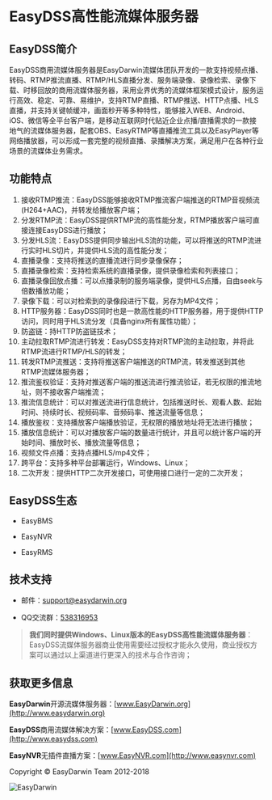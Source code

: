 <h1> EasyDSS高性能流媒体服务器 </h1>

## EasyDSS简介 ##

EasyDSS商用流媒体服务器是EasyDarwin流媒体团队开发的一款支持视频点播、转码、RTMP推流直播、RTMP/HLS直播分发、服务端录像、录像检索、录像下载、时移回放的商用流媒体服务器，采用业界优秀的流媒体框架模式设计，服务运行高效、稳定、可靠、易维护，支持RTMP直播、RTMP推送、HTTP点播、HLS直播，并支持关键帧缓冲，画面秒开等多种特性，能够接入WEB、Android、iOS、微信等全平台客户端，是移动互联网时代贴近企业点播/直播需求的一款接地气的流媒体服务器，配套OBS、EasyRTMP等直播推流工具以及EasyPlayer等网络播放器，可以形成一套完整的视频直播、录播解决方案，满足用户在各种行业场景的流媒体业务需求。

## 功能特点 ##

1. 接收RTMP推流：EasyDSS能够接收RTMP推流客户端推送的RTMP音视频流(H264+AAC)，并转发给播放客户端；
1. 分发RTMP流：EasyDSS提供RTMP流的高性能分发，RTMP播放客户端可直接连接EasyDSS进行播放；
1. 分发HLS流：EasyDSS提供同步输出HLS流的功能，可以将推送的RTMP流进行实时HLS切片，并提供HLS流的高性能分发；
1. 直播录像：支持将推送的直播流进行同步录像保存；
1. 直播录像检索：支持检索系统的直播录像，提供录像检索和列表接口；
1. 直播录像回放点播：可以点播录制的服务端录像，提供HLS点播，自由seek与倍数播放功能；
1. 录像下载：可以对检索到的录像段进行下载，另存为MP4文件；
1. HTTP服务器：EasyDSS同时也是一款高性能的HTTP服务器，用于提供HTTP访问，同时用于HLS流分发（具备nginx所有属性功能）；
1. 防盗链：持HTTP防盗链技术；
1. 主动拉取RTMP流进行转发：EasyDSS支持对RTMP流的主动拉取，并将此RTMP流进行RTMP/HLS的转发；
1. 转发RTMP流推送：支持将推送客户端推送的RTMP流，转发推送到其他RTMP流媒体服务器；
1. 推流鉴权验证：支持对推送客户端的推送流进行推流验证，若无权限的推流地址，则不接收客户端推流；
1. 推流信息统计：可以对推送流进行信息统计，包括推送时长、观看人数、起始时间、持续时长、视频码率、音频码率、推送流量等信息；
1. 播放鉴权：支持播放客户端播放验证，无权限的播放地址将无法进行播放；
1. 播放信息统计：可以对播放客户端的数量进行统计，并且可以统计客户端的开始时间、播放时长、播放流量等信息；
1. 视频文件点播：支持点播HLS/mp4文件；
1. 跨平台：支持多种平台部署运行，Windows、Linux；
1. 二次开发：提供HTTP二次开发接口，可使用接口进行一定的二次开发；

## EasyDSS生态 ##

- EasyBMS

- EasyNVR

- EasyRMS

## 技术支持 ##

- 邮件：[support@easydarwin.org](mailto:support@easydarwin.org) 

- QQ交流群：[538316953](https://jq.qq.com/?_wv=1027&k=5ovcEOi "EasyDSS")

> **我们同时提供Windows、Linux版本的EasyDSS高性能流媒体服务器**：EasyDSS流媒体服务器商业使用需要经过授权才能永久使用，商业授权方案可以通过以上渠道进行更深入的技术与合作咨询；


## 获取更多信息 ##

**EasyDarwin**开源流媒体服务器：[www.EasyDarwin.org](http://www.easydarwin.org)

**EasyDSS**商用流媒体解决方案：[www.EasyDSS.com](http://www.easydss.com)

**EasyNVR**无插件直播方案：[www.EasyNVR.com](http://www.easynvr.com)

Copyright &copy; EasyDarwin Team 2012-2018

![EasyDarwin](http://www.easydarwin.org/skin/easydarwin/images/wx_qrcode.jpg)

